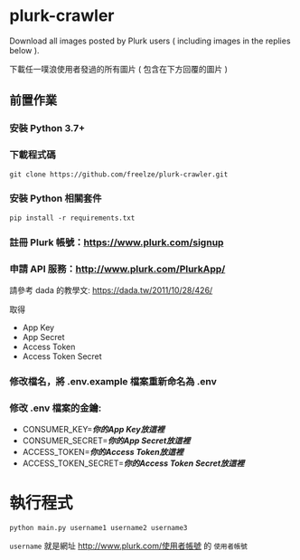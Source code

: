 # plurk-crawler

Download all images posted by Plurk users ( including images in the replies below ).

下載任一噗浪使用者發過的所有圖片 ( 包含在下方回覆的圖片 )


## 前置作業

### 安裝 Python 3.7+
### 下載程式碼

    git clone https://github.com/freelze/plurk-crawler.git

### 安裝 Python 相關套件    
    pip install -r requirements.txt

### 註冊 Plurk 帳號：https://www.plurk.com/signup 

### 申請 API 服務：http://www.plurk.com/PlurkApp/ 

  請參考 dada 的教學文: https://dada.tw/2011/10/28/426/ 

  取得
+   App Key
+   App Secret 
+   Access Token  
+   Access Token Secret
    
### 修改檔名，將 .env.example 檔案重新命名為 .env

### 修改 .env 檔案的金鑰:

+ CONSUMER_KEY=***你的App Key放這裡***
+ CONSUMER_SECRET=***你的App Secret放這裡***
+ ACCESS_TOKEN=***你的Access Token放這裡***
+ ACCESS_TOKEN_SECRET=***你的Access Token Secret放這裡***


# 執行程式
    python main.py username1 username2 username3

`username` 就是網址 http://www.plurk.com/使用者帳號 的 `使用者帳號`
